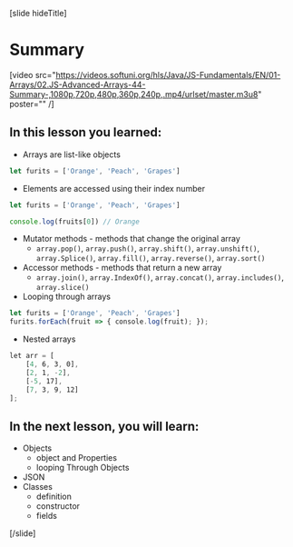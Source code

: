 [slide hideTitle]
# Summary

[video src="https://videos.softuni.org/hls/Java/JS-Fundamentals/EN/01-Arrays/02.JS-Advanced-Arrays-44-Summary-,1080p,720p,480p,360p,240p,.mp4/urlset/master.m3u8" poster="" /]

## In this lesson you learned:

- Arrays are list-like objects

```js
let furits = ['Orange', 'Peach', 'Grapes']
```

- Elements are accessed using their index number

```js
let furits = ['Orange', 'Peach', 'Grapes']

console.log(fruits[0]) // Orange
```

- Mutator methods - methods that change the original array
   - `array.pop()`, `array.push()`, `array.shift()`, `array.unshift()`, `array.Splice()`, `array.fill()`, `array.reverse()`, `array.sort()`
- Accessor methods - methods that return a new array
  - `array.join()`, `array.IndexOf()`, `array.concat()`, `array.includes()`, `array.slice()`
- Looping through arrays 
```js
let furits = ['Orange', 'Peach', 'Grapes']
furits.forEach(fruit => { console.log(fruit); });

```
- Nested arrays
```js
let arr = [
    [4, 6, 3, 0],
    [2, 1, -2],
    [-5, 17],
    [7, 3, 9, 12]
];

```

## In the next lesson, you will learn:

- Objects
  - object and Properties
  - looping Through Objects
- JSON
- Classes
  - definition
  - constructor
  - fields

[/slide]
